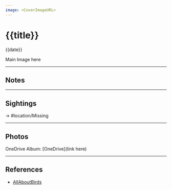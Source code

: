 ```yaml
---
image: <CoverImageURL>
---
```


# {{title}}
{{date}}


Main Image here

---------------------------------------------------------------
## Notes

---------------------------------------------------------------
## Sightings
-> #location/Missing

---------------------------------------------------------------
## Photos
OneDrive Album: [OneDrive](link here)

---------------------------------------------------------------
## References
- [AllAboutBirds](linkUrl)
